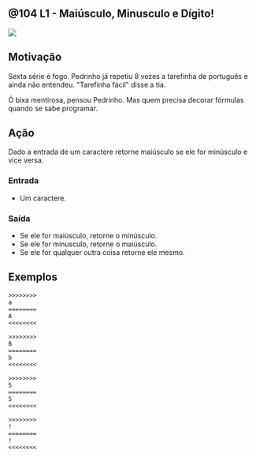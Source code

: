 ## @104 L1 - Maiúsculo, Minusculo e Dígito!


![](https://raw.githubusercontent.com/qxcodefup/moodle/master/base/104/__capa.jpg)

## Motivação

Sexta série é fogo. Pedrinho já repetiu 8 vezes a tarefinha de português e ainda não entendeu. "Tarefinha fácil" disse a tia.  

Ô bixa mentirosa, pensou Pedrinho. Mas quem precisa decorar fórmulas quando se sabe programar.

## Ação

Dado a entrada de um caractere retorne maiúsculo se ele for minúsculo e vice versa.

### Entrada

*   Um caractere.

### Saída

*   Se ele for maiúsculo, retorne o minúsculo.
*   Se ele for minusculo, retorne o maiúsculo.
*   Se ele for qualquer outra coisa retorne ele mesmo.  

## Exemplos

```
>>>>>>>>
a
========
A
<<<<<<<<

>>>>>>>>
B
========
b
<<<<<<<<

>>>>>>>>
5
========
5
<<<<<<<<

>>>>>>>>
!
========
!
<<<<<<<<
```



#
